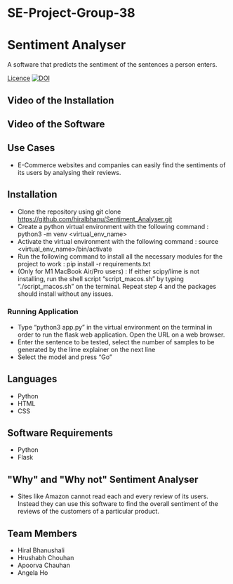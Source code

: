 # SE-Project-Group-38
# Sentiment Analyser
A software that predicts the sentiment of the sentences a person enters.

[Licence](https://img.shields.io/github/license/hiralbhanu/Sentiment_Analyser)
[![DOI](https://zenodo.org/badge/410657637.svg)](https://doi.org/10.5281/zenodo.5542211)


## Video of the Installation

## Video of the Software


## Use Cases
- E-Commerce websites and companies can easily find the sentiments of its users by analysing their reviews.


## Installation
- Clone the repository using git clone https://github.com/hiralbhanu/Sentiment_Analyser.git
- Create a python virtual environment with the following command : python3 -m venv
<virtual_env_name>
- Activate the virtual environment with the following command :
source <virtual_env_name>/bin/activate
- Run the following command to install all the necessary modules for the project to work :
pip install -r requirements.txt
- (Only for M1 MacBook Air/Pro users) : If either scipy/lime is not installing, run the shell
script “script_macos.sh” by typing “./script_macos.sh” on the terminal. Repeat step 4 and
the packages should install without any issues.




### Running Application
- Type “python3 app.py” in the virtual environment on the terminal in order to run the flask
web application. Open the URL on a web browser.
- Enter the sentence to be tested, select the number of samples to be generated by the
lime explainer on the next line
- Select the model and press “Go”

## Languages
- Python
- HTML
- CSS

## Software Requirements
- Python
- Flask


## "Why" and "Why not" Sentiment Analyser
- Sites like Amazon cannot read each and every review of its users. Instead they can use this software to find the overall sentiment of the reviews of the customers of a particular product.

## Team Members
- Hiral Bhanushali
- Hrushabh Chouhan
- Apoorva Chauhan
- Angela Ho
